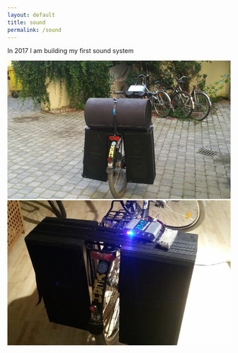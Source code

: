 ```yaml
---
layout: default
title: sound
permalink: /sound
---
```


In 2017 I am building my first sound system

<img src="assets/img/bikesound2.jpg" alt="bikesoun2"/><br/>
<img src="assets/img/bikesound.jpg" alt="bikesound"/>


